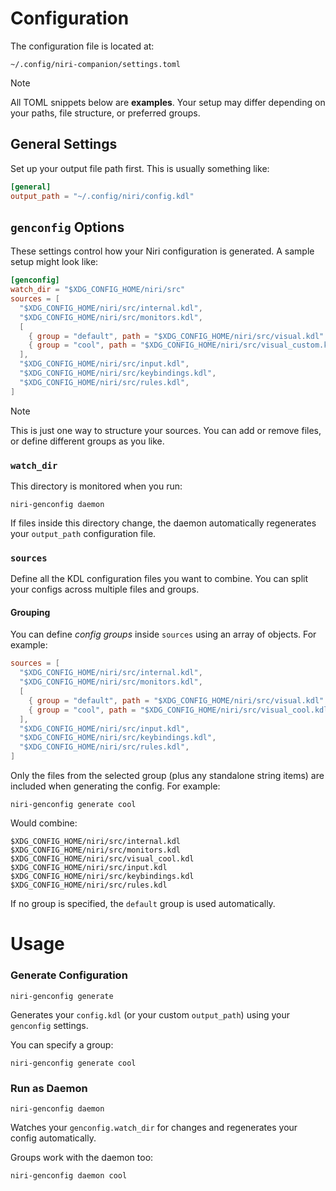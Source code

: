 # Configuration

The configuration file is located at:

```
~/.config/niri-companion/settings.toml
```

> [!NOTE]
> All TOML snippets below are **examples**. Your setup may differ depending on your paths, file structure, or preferred groups.

## General Settings

Set up your output file path first. This is usually something like:

```toml
[general]
output_path = "~/.config/niri/config.kdl"
```

## `genconfig` Options

These settings control how your Niri configuration is generated. A sample setup might look like:

```toml
[genconfig]
watch_dir = "$XDG_CONFIG_HOME/niri/src"
sources = [
  "$XDG_CONFIG_HOME/niri/src/internal.kdl",
  "$XDG_CONFIG_HOME/niri/src/monitors.kdl",
  [
    { group = "default", path = "$XDG_CONFIG_HOME/niri/src/visual.kdl" },
    { group = "cool", path = "$XDG_CONFIG_HOME/niri/src/visual_custom.kdl" },
  ],
  "$XDG_CONFIG_HOME/niri/src/input.kdl",
  "$XDG_CONFIG_HOME/niri/src/keybindings.kdl",
  "$XDG_CONFIG_HOME/niri/src/rules.kdl",
]
```

> [!NOTE]
> This is just one way to structure your sources. You can add or remove files, or define different groups as you like.

### `watch_dir`

This directory is monitored when you run:

```
niri-genconfig daemon
```

If files inside this directory change, the daemon automatically regenerates your `output_path` configuration file.

### `sources`

Define all the KDL configuration files you want to combine. You can split your configs across multiple files and groups.

#### Grouping

You can define *config groups* inside `sources` using an array of objects. For example:

```toml
sources = [
  "$XDG_CONFIG_HOME/niri/src/internal.kdl",
  "$XDG_CONFIG_HOME/niri/src/monitors.kdl",
  [
    { group = "default", path = "$XDG_CONFIG_HOME/niri/src/visual.kdl" },
    { group = "cool", path = "$XDG_CONFIG_HOME/niri/src/visual_cool.kdl" },
  ],
  "$XDG_CONFIG_HOME/niri/src/input.kdl",
  "$XDG_CONFIG_HOME/niri/src/keybindings.kdl",
  "$XDG_CONFIG_HOME/niri/src/rules.kdl",
]
```

Only the files from the selected group (plus any standalone string items) are included when generating the config. For example:

```
niri-genconfig generate cool
```

Would combine:

```
$XDG_CONFIG_HOME/niri/src/internal.kdl
$XDG_CONFIG_HOME/niri/src/monitors.kdl
$XDG_CONFIG_HOME/niri/src/visual_cool.kdl
$XDG_CONFIG_HOME/niri/src/input.kdl
$XDG_CONFIG_HOME/niri/src/keybindings.kdl
$XDG_CONFIG_HOME/niri/src/rules.kdl
```

If no group is specified, the `default` group is used automatically.

# Usage

### Generate Configuration

```
niri-genconfig generate
```

Generates your `config.kdl` (or your custom `output_path`) using your `genconfig` settings.

You can specify a group:

```
niri-genconfig generate cool
```

### Run as Daemon

```
niri-genconfig daemon
```

Watches your `genconfig.watch_dir` for changes and regenerates your config automatically.

Groups work with the daemon too:

```
niri-genconfig daemon cool
```
